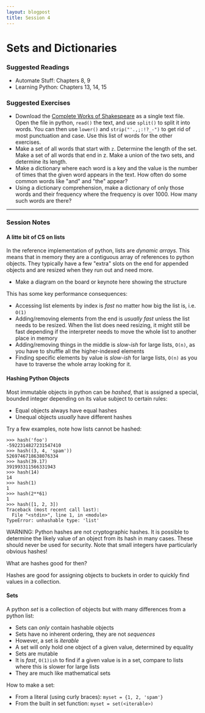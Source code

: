 ```yaml
---
layout: blogpost
title: Session 4
---
```


# Sets and Dictionaries

### Suggested Readings

* Automate Stuff: Chapters 8, 9
* Learning Python: Chapters 13, 14, 15

### Suggested Exercises

* Download the [Complete Works of Shakespeare](http://www.gutenberg.org/ebooks/100)
   as a single text file.
  Open the file in python, `read()` the text, and use `split()` to split it
  into words. You can then use `lower()` and `strip("'.,;:!?_-")` to get
  rid of most punctuation and case. Use this list of words for the other exercises.
* Make a set of all words that start with `z`. Determine the length of the set.
  Make a set of all words that end in z. Make a union of the two sets,
  and determine its length.
* Make a dictionary where each word is a key and the value is the number of
  times that the given word appears in the text. How often do some common
  words like "and" and "the" appear?
* Using a dictionary comprehension, make a dictionary of only those words and
  their frequency where the frequency is over 1000. How many such words are there?

---

### Session Notes

#### A litte bit of CS on lists

In the reference implementation of python, lists are *dynamic arrays*. This
means that in memory they are a contiguous array of references to python
objects. They typically have a few "extra" slots on the end for appended
objects and are resized when they run out and need more.

* Make a diagram on the board or keynote here showing the structure

This has some key performance consequences:

* Accessing list elements by index is *fast* no matter how big the list is,
  i.e. `O(1)`
* Adding/removing elements from the end is *usually fast* unless the list
  needs to be resized. When the list does need resizing, it might still be
  fast depending if the interpreter needs to move the whole list to another
  place in memory
* Adding/removing things in the middle is *slow-ish* for large lists, `O(n)`,
  as you have to shuffle all the higher-indexed elements
* Finding specific elements by value is *slow-ish* for large lists, `O(n)`
  as you have to traverse the whole array looking for it.

#### Hashing Python Objects

Most immutable objects in python can be *hashed*, that is assigned a special,
bounded integer depending on its value subject to certain rules:

* Equal objects always have equal hashes
* Unequal objects *usually* have different hashes

Try a few examples, note how lists cannot be hashed:

```
>>> hash('foo')
-5922314827231547410
>>> hash((3, 4, 'spam'))
5269746718638076334
>>> hash(39.17)
391993311566331943
>>> hash(14)
14
>>> hash(1)
1
>>> hash(2**61)
1
>>> hash([1, 2, 3])
Traceback (most recent call last):
  File "<stdin>", line 1, in <module>
TypeError: unhashable type: 'list'
```

WARNING: Python hashes are not cryptographic hashes. It is possible to
determine the likely value of an object from its hash in many cases. These
should never be used for security. Note that small integers have particularly
obvious hashes!

What are hashes good for then?

Hashes are good for assigning objects to buckets in order to quickly
find values in a collection.

#### Sets

A python *set* is a collection of objects but with many differences from
a python list:

* Sets can *only* contain hashable objects
* Sets have no inherent ordering, they are not *sequences*
* However, a set is *iterable*
* A set will only hold one object of a given value, determined by
  equality
* Sets are mutable
* It is *fast*, `O(1)ish` to find if a given value is in a set, compare to
  lists where this is slower for large lists
* They are much like mathematical sets

How to make a set:

* From a literal (using curly braces): `myset = {1, 2, 'spam'}`
* From the built in set function: `myset = set(<iterable>)`  

